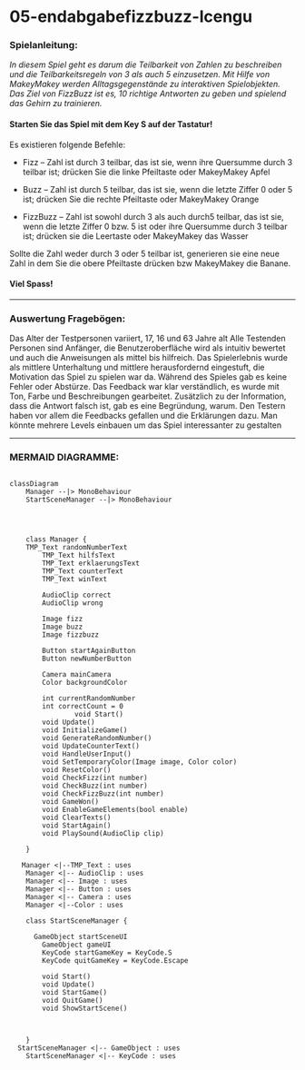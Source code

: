 # 05-endabgabefizzbuzz-lcengu

### Spielanleitung: 
_In diesem Spiel geht es darum die Teilbarkeit von Zahlen zu beschreiben und die Teilbarkeitsregeln von 3 als auch 5 einzusetzen. Mit Hilfe von MakeyMakey werden Alltagsgegenstände zu interaktiven Spielobjekten. Das Ziel von FizzBuzz ist es, 10 richtige Antworten zu geben und spielend das Gehirn zu trainieren._


#### Starten Sie das Spiel mit dem Key S auf der Tastatur! 

Es existieren folgende Befehle: 

-	Fizz – Zahl ist durch 3 teilbar, das ist sie, wenn ihre Quersumme durch 3 teilbar ist; drücken Sie die linke Pfeiltaste oder MakeyMakey Apfel 

-	Buzz – Zahl ist durch 5 teilbar, das ist sie, wenn die letzte Ziffer 0 oder 5 ist; drücken Sie die rechte Pfeiltaste oder MakeyMakey Orange 

-	FizzBuzz – Zahl ist sowohl durch 3 als auch durch5 teilbar, das ist sie, wenn die letzte Ziffer 0 bzw. 5 ist oder ihre Quersumme durch 3 teilbar ist; drücken sie die Leertaste oder MakeyMakey das Wasser 

Sollte die Zahl weder durch 3 oder 5 teilbar ist, generieren sie eine neue Zahl in dem Sie die obere Pfeiltaste drücken bzw MakeyMakey die Banane. 
#### Viel Spass! 

---

### Auswertung Fragebögen: 
Das Alter der Testpersonen variiert, 17, 16 und 63 Jahre alt
Alle Testenden Personen sind Anfänger, die Benutzeroberfläche wird als intuitiv bewertet und auch die Anweisungen als mittel bis hilfreich. 
Das Spielerlebnis wurde als mittlere Unterhaltung und mittlere herausfordernd eingestuft, die Motivation das Spiel zu spielen war da. 
Während des Spieles gab es keine Fehler oder Abstürze. Das Feedback war klar verständlich, es wurde mit Ton, Farbe und Beschreibungen gearbeitet. Zusätzlich zu der Information, dass die Antwort falsch ist, gab es eine Begründung, warum. Den Testern haben vor allem die Feedbacks gefallen und die Erklärungen dazu. Man könnte mehrere Levels einbauen um das Spiel interessanter zu gestalten 

--- 

### MERMAID DIAGRAMME: 

```mermaid
    
classDiagram
    Manager --|> MonoBehaviour
    StartSceneManager --|> MonoBehaviour
    


   
    class Manager {
    TMP_Text randomNumberText
        TMP_Text hilfsText
        TMP_Text erklaerungsText
        TMP_Text counterText
        TMP_Text winText

        AudioClip correct
        AudioClip wrong

        Image fizz
        Image buzz
        Image fizzbuzz

        Button startAgainButton
        Button newNumberButton

        Camera mainCamera
        Color backgroundColor

        int currentRandomNumber
        int correctCount = 0
                void Start()
        void Update()
        void InitializeGame()
        void GenerateRandomNumber()
        void UpdateCounterText()
        void HandleUserInput()
        void SetTemporaryColor(Image image, Color color)
        void ResetColor()
        void CheckFizz(int number)
        void CheckBuzz(int number)
        void CheckFizzBuzz(int number)
        void GameWon()
        void EnableGameElements(bool enable)
        void ClearTexts()
        void StartAgain()
        void PlaySound(AudioClip clip)
    
    }

   Manager <|--TMP_Text : uses
    Manager <|-- AudioClip : uses
    Manager <|-- Image : uses
    Manager <|-- Button : uses
    Manager <|-- Camera : uses
    Manager <|--Color : uses

    class StartSceneManager {

      GameObject startSceneUI
        GameObject gameUI
        KeyCode startGameKey = KeyCode.S
        KeyCode quitGameKey = KeyCode.Escape

        void Start()
        void Update()
        void StartGame()
        void QuitGame()
        void ShowStartScene()

        

    }
  StartSceneManager <|-- GameObject : uses
    StartSceneManager <|-- KeyCode : uses
```
